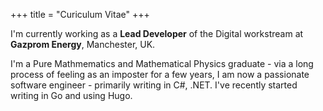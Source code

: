 +++
title =  "Curiculum Vitae"
+++

I'm currently working as a **Lead Developer** of the Digital workstream at **Gazprom Energy**, Manchester, UK. 

I'm a Pure Mathmematics and Mathematical Physics graduate - via a long process of feeling as an imposter for a few years, I am now a passionate software engineer - primarily writing in C#, .NET. I've recently started writing in Go and using Hugo.